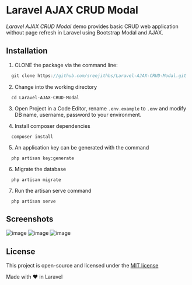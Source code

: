 Laravel AJAX CRUD Modal
======================

_Laravel AJAX CRUD Modal_ demo provides basic CRUD web application without page refresh in Laravel using Bootstrap Modal and AJAX.


## Installation
1. CLONE the package via the command line:
```js
  git clone https://github.com/sreejithbs/Laravel-AJAX-CRUD-Modal.git
```
2. Change into the working directory
```
  cd Laravel-AJAX-CRUD-Modal
```
3. Open Project in a Code Editor, rename `.env.example` to `.env` and modify DB name, username, password to your environment.

4. Install composer dependencies
```
  composer install
```
5. An application key can be generated with the command
```
  php artisan key:generate
```
6. Migrate the database
```
  php artisan migrate
```
7. Run the artisan serve command
```
  php artisan serve
```

## Screenshots
![image](https://user-images.githubusercontent.com/30528898/28817853-19591164-76c7-11e7-82e3-6162cc373962.png)
![image](https://user-images.githubusercontent.com/30528898/28817873-256e322c-76c7-11e7-91af-042bc1f01f69.png)
![image](https://user-images.githubusercontent.com/30528898/28817882-2dbc7826-76c7-11e7-943e-5461f12db25b.png)


## License
This project is open-source and licensed under the [MIT license](http://opensource.org/licenses/MIT)

Made with &#10084; in Laravel
